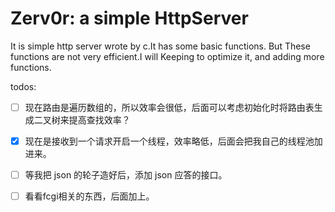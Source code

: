 # Zerv0r: a simple HttpServer

It is simple http server wrote by c.It has some basic functions.
But These functions are not very efficient.I will Keeping to optimize it, and adding more functions.

todos:

- [ ] 现在路由是遍历数组的，所以效率会很低，后面可以考虑初始化时将路由表生成二叉树来提高查找效率？

- [x] 现在是接收到一个请求开启一个线程，效率略低，后面会把我自己的线程池加进来。

- [ ] 等我把 json 的轮子造好后，添加 json 应答的接口。

- [ ] 看看fcgi相关的东西，后面加上。